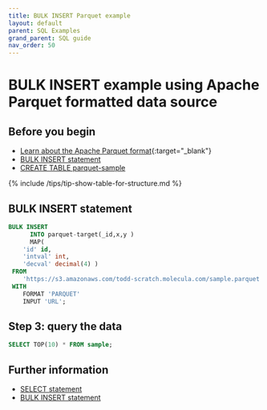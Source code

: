 ```yaml
---
title: BULK INSERT Parquet example
layout: default
parent: SQL Examples
grand_parent: SQL guide
nav_order: 50
---
```


# BULK INSERT example using Apache Parquet formatted data source



## Before you begin

* [Learn about the Apache Parquet format](https://parquet.apache.org/){:target="_blank"}
* [BULK INSERT statement](/docs/sql-guide/statements/statement-insert-bulk)
* [CREATE TABLE parquet-sample](/docs/sql-guide/examples/insert-bulk-parquet/sql-eg-table-create-parquet-sample)

{% include /tips/tip-show-table-for-structure.md %}

## BULK INSERT statement

```sql
BULK INSERT
      INTO parquet-target(_id,x,y )
      MAP(
    'id' id,
    'intval' int,
    'decval' decimal(4) )
 FROM
	'https://s3.amazonaws.com/todd-scratch.molecula.com/sample.parquet'
 WITH
    FORMAT 'PARQUET'
    INPUT 'URL';
```


## Step 3: query the data

```sql
SELECT TOP(10) * FROM sample;
```

## Further information

* [SELECT statement](/docs/sql-guide/statements/statement-select)
* [BULK INSERT statement](/docs/sql-guide/statements/statement-insert-bulk)
